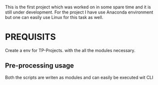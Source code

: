 This is the first project which was worked on in some spare time
 and it is still under development. For the project I have use Anaconda environment
 but one can easily use Linux for this task as well.
 
 # PREQUISITS
 
 Create a env for TP-Projects. with the all the modules necessary.
 
 ## Pre-processing usage
 
 Both the scripts are writen as modules and can easily be executed wit CLI
 
 